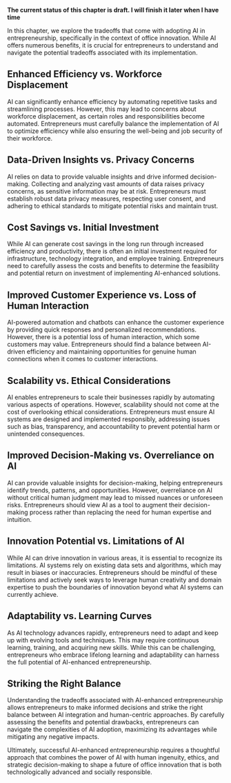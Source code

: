 **The current status of this chapter is draft. I will finish it later when I have time**

In this chapter, we explore the tradeoffs that come with adopting AI in entrepreneurship, specifically in the context of office innovation. While AI offers numerous benefits, it is crucial for entrepreneurs to understand and navigate the potential tradeoffs associated with its implementation.

Enhanced Efficiency vs. Workforce Displacement
----------------------------------------------

AI can significantly enhance efficiency by automating repetitive tasks and streamlining processes. However, this may lead to concerns about workforce displacement, as certain roles and responsibilities become automated. Entrepreneurs must carefully balance the implementation of AI to optimize efficiency while also ensuring the well-being and job security of their workforce.

Data-Driven Insights vs. Privacy Concerns
-----------------------------------------

AI relies on data to provide valuable insights and drive informed decision-making. Collecting and analyzing vast amounts of data raises privacy concerns, as sensitive information may be at risk. Entrepreneurs must establish robust data privacy measures, respecting user consent, and adhering to ethical standards to mitigate potential risks and maintain trust.

Cost Savings vs. Initial Investment
-----------------------------------

While AI can generate cost savings in the long run through increased efficiency and productivity, there is often an initial investment required for infrastructure, technology integration, and employee training. Entrepreneurs need to carefully assess the costs and benefits to determine the feasibility and potential return on investment of implementing AI-enhanced solutions.

Improved Customer Experience vs. Loss of Human Interaction
----------------------------------------------------------

AI-powered automation and chatbots can enhance the customer experience by providing quick responses and personalized recommendations. However, there is a potential loss of human interaction, which some customers may value. Entrepreneurs should find a balance between AI-driven efficiency and maintaining opportunities for genuine human connections when it comes to customer interactions.

Scalability vs. Ethical Considerations
--------------------------------------

AI enables entrepreneurs to scale their businesses rapidly by automating various aspects of operations. However, scalability should not come at the cost of overlooking ethical considerations. Entrepreneurs must ensure AI systems are designed and implemented responsibly, addressing issues such as bias, transparency, and accountability to prevent potential harm or unintended consequences.

Improved Decision-Making vs. Overreliance on AI
-----------------------------------------------

AI can provide valuable insights for decision-making, helping entrepreneurs identify trends, patterns, and opportunities. However, overreliance on AI without critical human judgment may lead to missed nuances or unforeseen risks. Entrepreneurs should view AI as a tool to augment their decision-making process rather than replacing the need for human expertise and intuition.

Innovation Potential vs. Limitations of AI
------------------------------------------

While AI can drive innovation in various areas, it is essential to recognize its limitations. AI systems rely on existing data sets and algorithms, which may result in biases or inaccuracies. Entrepreneurs should be mindful of these limitations and actively seek ways to leverage human creativity and domain expertise to push the boundaries of innovation beyond what AI systems can currently achieve.

Adaptability vs. Learning Curves
--------------------------------

As AI technology advances rapidly, entrepreneurs need to adapt and keep up with evolving tools and techniques. This may require continuous learning, training, and acquiring new skills. While this can be challenging, entrepreneurs who embrace lifelong learning and adaptability can harness the full potential of AI-enhanced entrepreneurship.

Striking the Right Balance
--------------------------

Understanding the tradeoffs associated with AI-enhanced entrepreneurship allows entrepreneurs to make informed decisions and strike the right balance between AI integration and human-centric approaches. By carefully assessing the benefits and potential drawbacks, entrepreneurs can navigate the complexities of AI adoption, maximizing its advantages while mitigating any negative impacts.

Ultimately, successful AI-enhanced entrepreneurship requires a thoughtful approach that combines the power of AI with human ingenuity, ethics, and strategic decision-making to shape a future of office innovation that is both technologically advanced and socially responsible.
